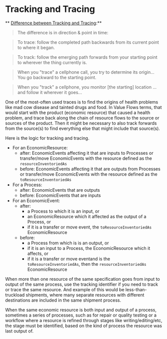 # Tracking and Tracing

** [Difference between Tracking and Tracing](http://ell.stackexchange.com/questions/34391/difference-between-track-and-trace):**

> The difference is in direction & point in time:

> To trace: follow the completed path backwards from its current point to where it began.

> To track: follow the emerging path forwards from your starting point to wherever the thing currently is.

> When you "trace" a cellphone call, you try to determine its origin... You go backward to the starting point.

> When you "track" a cellphone, you monitor [the starting] location ... and follow it wherever it goes...

One of the most-often used traces is to find the origins of health problems like mad cow disease and tainted drugs and food. In Value Flows terms, that would start with the product (economic resource) that caused a health problem, and trace back along the chain of resource flows to the source or sources of the product.  Then it might be necessary to also track forwards from the source(s) to find everything else that might include that source(s).

Here is the logic for tracking and tracing.

* For an EconomicResource:
    * after: EconomicEvents affecting it that are inputs to Processes or transfer/move EconomicEvents with the resource defined as the `resourceInventoriedAs`
    * before: EconomicEvents affecting it that are outputs from Processes or transfer/move EconomicEvents with the resource defined as the `toResourceInventoriedAs`
* For a Process:
    * after: EconomicEvents that are outputs
    * before: EconomicEvents that are inputs
* For an EconomicEvent:
    * after: 
        * a Process to which it is an input, or
        * an EconomicResource which it affected as the output of a Process, or
        * if it is a transfer or move event, the `toResourceInventoriedAs` EconomicResource
    * before:
        * a Process from which is is an output, or
        * if it is an input to a Process, the EconomicResource which it affects, or
        * if it is a transfer or move eventand is the `toResourceInventoriedAs`, then the `resourceInventoriedAs` EconomicResource 

When more than one resource of the same specification goes from input to output of the same process, use the tracking identifier if you need to track or trace the same resource. And example of this would be less-than-truckload shipments, where many separate resources with different destinations are included in the same shipment process.

When the same economic resource is both input and output of a process, sometimes a series of processes, such as for repair or quality testing or a workflow where a resource is refined through stages like writing/editing/etc, the stage must be identified, based on the kind of process the resource was last output of.
